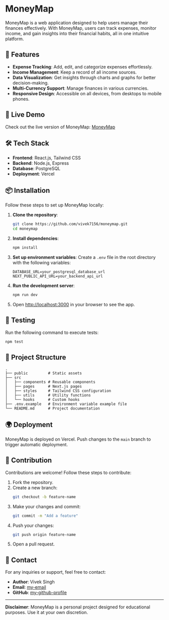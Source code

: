 # MoneyMap

MoneyMap is a web application designed to help users manage their finances effectively. With MoneyMap, users can track expenses, monitor income, and gain insights into their financial habits, all in one intuitive platform.

## 🌟 Features

- **Expense Tracking**: Add, edit, and categorize expenses effortlessly.
- **Income Management**: Keep a record of all income sources.
- **Data Visualization**: Get insights through charts and graphs for better decision-making.
- **Multi-Currency Support**: Manage finances in various currencies.
- **Responsive Design**: Accessible on all devices, from desktops to mobile phones.

## 🚀 Live Demo
Check out the live version of MoneyMap: [MoneyMap](https://moneymap-ju9k.vercel.app/)

## 🛠️ Tech Stack

- **Frontend**: React.js, Tailwind CSS
- **Backend**: Node.js, Express
- **Database**: PostgreSQL
- **Deployment**: Vercel

## 📦 Installation

Follow these steps to set up MoneyMap locally:

1. **Clone the repository**:
   ```bash
   git clone https://github.com/vivek7156/moneymap.git
   cd moneymap
   ```

2. **Install dependencies**:
   ```bash
   npm install
   ```

3. **Set up environment variables**:
   Create a `.env` file in the root directory with the following variables:
   ```env
   DATABASE_URL=your_postgresql_database_url
   NEXT_PUBLIC_API_URL=your_backend_api_url
   ```

4. **Run the development server**:
   ```bash
   npm run dev
   ```

5. Open [http://localhost:3000](http://localhost:3000) in your browser to see the app.

## 🧪 Testing

Run the following command to execute tests:
```bash
npm test
```

## 📄 Project Structure

```
.
├── public         # Static assets
├── src
│   ├── components # Reusable components
│   ├── pages      # Next.js pages
│   ├── styles     # Tailwind CSS configuration
│   ├── utils      # Utility functions
│   └── hooks      # Custom hooks
├── .env.example   # Environment variable example file
└── README.md      # Project documentation
```

## 🌍 Deployment

MoneyMap is deployed on Vercel. Push changes to the `main` branch to trigger automatic deployment.

## 🤝 Contribution

Contributions are welcome! Follow these steps to contribute:

1. Fork the repository.
2. Create a new branch:
   ```bash
   git checkout -b feature-name
   ```
3. Make your changes and commit:
   ```bash
   git commit -m "Add a feature"
   ```
4. Push your changes:
   ```bash
   git push origin feature-name
   ```
5. Open a pull request.

## 📧 Contact

For any inquiries or support, feel free to contact:

- **Author**: Vivek Singh
- **Email**: [my-email](mailto:viveksingh7156@gmail.com)
- **GitHub**: [my-github-profile](https://github.com/vivek7156)

---

**Disclaimer**: MoneyMap is a personal project designed for educational purposes. Use it at your own discretion.

